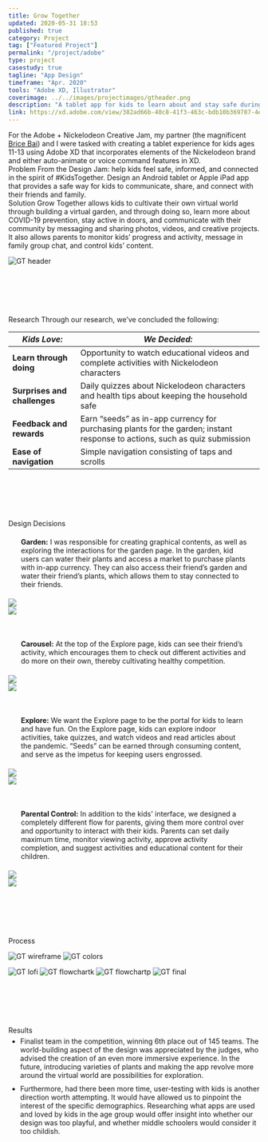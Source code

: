 ```yaml
---
title: Grow Together
updated: 2020-05-31 18:53
published: true
category: Project
tag: ["Featured Project"]
permalink: "/project/adobe"
type: project
casestudy: true
tagline: "App Design"
timeframe: "Apr. 2020"
tools: "Adobe XD, Illustrator"
coverimage: ../../images/projectimages/gtheader.png
description: "A tablet app for kids to learn about and stay safe during the international pandemic through tending to a virtual garden. Designed for US-college-wide Adobe + Nickelodeon Creative Jam, where my team placed 6th place out of 145 teams."
link: https://xd.adobe.com/view/382ad66b-40c8-41f3-463c-bdb10b369787-4e1b/
---
```

<div class="csblock" id="overview" style="margin-top: 10px;"> 
    For the Adobe + Nickelodeon Creative Jam, my partner (the magnificent <a href="https://bricebai.com/" target="_blank"> Brice Bai</a>) and I were tasked with creating a tablet experience for kids ages 11-13 using Adobe XD that incorporates elements of the Nickelodeon brand and either auto-animate or voice command features in XD.    
</div>

<div class="csblock" id="problem"> 
<span class="csblockheading" style="font-family: Inter; padding-left: 0;">
    Problem
</span>
    From the Design Jam: help kids feel safe, informed, and connected in the spirit of #KidsTogether. Design an Android tablet or Apple iPad app that provides a safe way for kids to communicate, share, and connect with their friends and family. 
</div>

<div class="csblock" id="solution"> 
<span class="csblockheading" style="font-family: Inter; padding-left: 0;">
    Solution
</span>
    Grow Together allows kids to cultivate their own virtual world through building a virtual garden, and through doing so, learn more about COVID-19 prevention, stay active in doors, and communicate with their community by messaging and sharing photos, videos, and creative projects. It also allows parents to monitor kids’ progress and activity, message in family group chat, and control kids’ content.
</div>

![GT header](/projectimages/gtheader.png)

<div class="csblock" id="research" style="margin-top: 100px; margin-bottom: 10px;"> 
<span class="csblockheading">
    Research
</span>
    Through our research, we’ve concluded the following:
</div>

| *Kids Love:*                 | *We Decided:*                                                                        |
| -----------                  | ----------------------------------------                                             |
| **Learn through doing**      | Opportunity to watch educational videos and complete activities with Nickelodeon characters      |
| **Surprises and challenges** | Daily quizzes about Nickelodeon characters and health tips about keeping the household safe                            |
| **Feedback and rewards**     | Earn “seeds” as in-app currency for purchasing plants for the garden; instant response to actions, such as quiz submission  |
| **Ease of navigation**       | Simple navigation consisting of taps and scrolls                                     |

<div class="csblock" id="design" style="margin-top: 100px; margin-bottom: 10px"> 
<span class="csblockheading">
    Design Decisions
</span>
</div>

<div class="csblock-limit csblock" style="margin: 20px auto 20px auto; width: 90%;"> 
    <b>Garden:</b> I was responsible for creating graphical contents, as well as exploring the interactions for the garden page. In the garden, kid users can water their plants and access a market to purchase plants with in-app currency. They can also access their friend’s garden and water their friend’s plants, which allows them to stay connected to their friends. 
</div>

<div class="gt-showcase">
    <div class="gt-showcase-stat"><img src="/projectimages/GTGardenEDG.gif"/></div>
    <div class="gt-showcase-gif"><img src="/projectimages/GTGarden.gif"/></div>
</div>


<div class="csblock-limit csblock" style="margin: 50px auto 20px auto; width: 90%;"> 
    <b>Carousel:</b> At the top of the Explore page, kids can see their friend’s activity, which encourages them to check out different activities and do more on their own, thereby cultivating healthy competition.
</div>

<div class="gt-showcase">
    <div class="gt-showcase-gif"><img src="/projectimages/GTCarousel.gif"/></div>
    <div class="gt-showcase-stat"><img src="/projectimages/GTCarouselEDG.gif"/></div>
</div>

<div class="csblock-limit csblock" style="margin: 50px auto 20px auto; width: 90%;"> 
    <b>Explore:</b> We want the Explore page to be the portal for kids to learn and have fun. On the Explore page, kids can explore indoor activities, take quizzes, and watch videos and read articles about the pandemic. “Seeds” can be earned through consuming content, and serve as the impetus for keeping users engrossed.
</div>

<div class="gt-showcase">
    <div class="gt-showcase-stat"><img src="/projectimages/GTExploreEDG.gif"/></div>
    <div class="gt-showcase-gif"><img src="/projectimages/GTExplore.gif"/></div>
</div>

<div class="csblock-limit csblock" style="margin: 50px auto 20px auto; width: 90%;"> 
    <b>Parental Control:</b> In addition to the kids' interface, we designed a completely different flow for parents, giving them more control over and opportunity to interact with their kids. Parents can set daily maximum time, monitor viewing activity, approve activity completion, and suggest activities and educational content for their children.
</div>

<div class="gt-showcase">
    <div class="gt-showcase-gif"><img src="/projectimages/GTParent.gif"/></div>
    <div class="gt-showcase-stat"><img src="/projectimages/GTParentEDG.gif"/></div>
</div>

<div class="csblock" id="context" style="margin-top: 100px; margin-bottom: 10px"> 
<span class="csblockheading">
    Process
</span>
</div>

![GT wireframe](/projectimages/GTWireframes.png)
![GT colors](/projectimages/GTColors.png)

![GT lofi](/projectimages/.jpg)
![GT flowchartk](/projectimages/.jpg)
![GT flowchartp](/projectimages/.jpg)
![GT final](/projectimages/.jpg)

<div class="csblock" id="results" style="margin-top: 100px; margin-bottom: 10px"> 
<span class="csblockheading">
    Results
</span>
    <ul style="margin-top: 5px;">
        <li> Finalist team in the competition, winning 6th place out of 145 teams. The world-building aspect of the design was appreciated by the judges, who advised the creation of an even more immersive experience. In the future, introducing varieties of plants and making the app revolve more around the virtual world are possibilities for exploration.
        <li style="padding-top: 10px;">Furthermore, had there been more time, user-testing with kids is another direction worth attempting. It would have allowed us to pinpoint the interest of the specific demographics. Researching what apps are used and loved by kids in the age group would offer insight into whether our design was too playful, and whether middle schoolers would consider it too childish.
    </ul>
</div>
